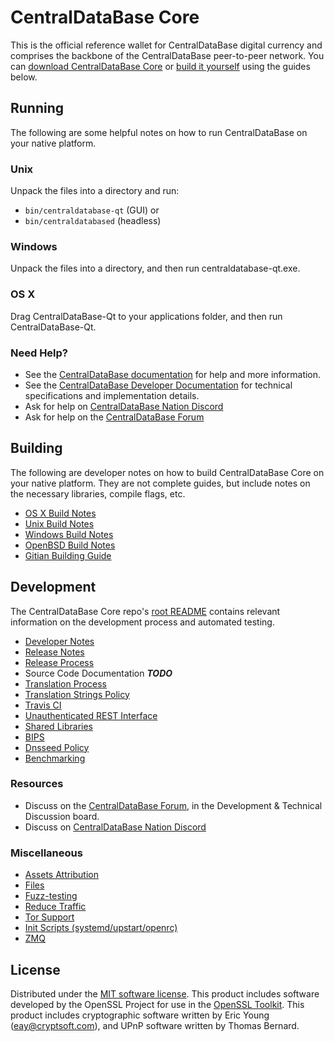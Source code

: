 CentralDataBase Core
==========

This is the official reference wallet for CentralDataBase digital currency and comprises the backbone of the CentralDataBase peer-to-peer network. You can [download CentralDataBase Core](https://www.centraldatabase.org/downloads/) or [build it yourself](#building) using the guides below.

Running
---------------------
The following are some helpful notes on how to run CentralDataBase on your native platform.

### Unix

Unpack the files into a directory and run:

- `bin/centraldatabase-qt` (GUI) or
- `bin/centraldatabased` (headless)

### Windows

Unpack the files into a directory, and then run centraldatabase-qt.exe.

### OS X

Drag CentralDataBase-Qt to your applications folder, and then run CentralDataBase-Qt.

### Need Help?

* See the [CentralDataBase documentation](https://docs.centraldatabase.org)
for help and more information.
* See the [CentralDataBase Developer Documentation](https://centraldatabase-docs.github.io/) 
for technical specifications and implementation details.
* Ask for help on [CentralDataBase Nation Discord](http://centraldatabasechat.org)
* Ask for help on the [CentralDataBase Forum](https://centraldatabase.org/forum)

Building
---------------------
The following are developer notes on how to build CentralDataBase Core on your native platform. They are not complete guides, but include notes on the necessary libraries, compile flags, etc.

- [OS X Build Notes](build-osx.md)
- [Unix Build Notes](build-unix.md)
- [Windows Build Notes](build-windows.md)
- [OpenBSD Build Notes](build-openbsd.md)
- [Gitian Building Guide](gitian-building.md)

Development
---------------------
The CentralDataBase Core repo's [root README](/README.md) contains relevant information on the development process and automated testing.

- [Developer Notes](developer-notes.md)
- [Release Notes](release-notes.md)
- [Release Process](release-process.md)
- Source Code Documentation ***TODO***
- [Translation Process](translation_process.md)
- [Translation Strings Policy](translation_strings_policy.md)
- [Travis CI](travis-ci.md)
- [Unauthenticated REST Interface](REST-interface.md)
- [Shared Libraries](shared-libraries.md)
- [BIPS](bips.md)
- [Dnsseed Policy](dnsseed-policy.md)
- [Benchmarking](benchmarking.md)

### Resources
* Discuss on the [CentralDataBase Forum](https://centraldatabase.org/forum), in the Development & Technical Discussion board.
* Discuss on [CentralDataBase Nation Discord](http://centraldatabasechat.org)

### Miscellaneous
- [Assets Attribution](assets-attribution.md)
- [Files](files.md)
- [Fuzz-testing](fuzzing.md)
- [Reduce Traffic](reduce-traffic.md)
- [Tor Support](tor.md)
- [Init Scripts (systemd/upstart/openrc)](init.md)
- [ZMQ](zmq.md)

License
---------------------
Distributed under the [MIT software license](/COPYING).
This product includes software developed by the OpenSSL Project for use in the [OpenSSL Toolkit](https://www.openssl.org/). This product includes
cryptographic software written by Eric Young ([eay@cryptsoft.com](mailto:eay@cryptsoft.com)), and UPnP software written by Thomas Bernard.
